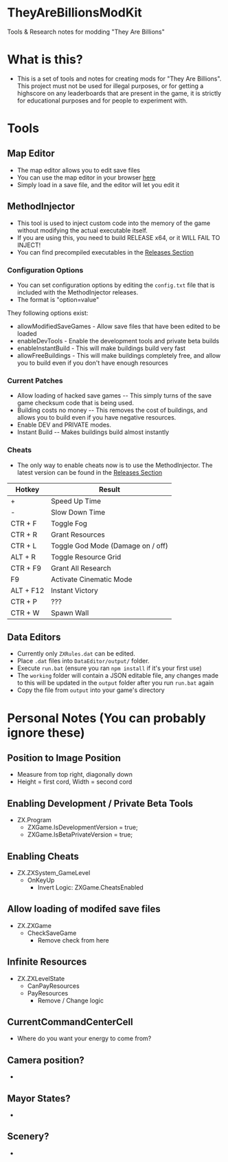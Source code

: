 # TheyAreBillionsModKit
Tools &amp; Research notes for modding "They Are Billions"

# What is this?

 - This is a set of tools and notes for creating mods for "They Are Billions". This project must not be used for illegal purposes, or for getting a highscore on any leaderboards that are present in the game, it is strictly for educational purposes and for people to experiment with.

# Tools

## Map Editor
 - The map editor allows you to edit save files
 - You can use the map editor in your browser [here](https://ash47.github.io/TheyAreBillionsModKit/MapEditorHtml/)
 - Simply load in a save file, and the editor will let you edit it

## MethodInjector

 - This tool is used to inject custom code into the memory of the game without modifying the actual executable itself.
 - If you are using this, you need to build RELEASE x64, or it WILL FAIL TO INJECT!
 - You can find precompiled executables in the [Releases Section](https://github.com/ash47/TheyAreBillionsModKit/releases)

### Configuration Options

 - You can set configuration options by editing the `config.txt` file that is included with the MethodInjector releases.
 - The format is "option=value"

They following options exist:
 - allowModifiedSaveGames - Allow save files that have been edited to be loaded
 - enableDevTools - Enable the development tools and private beta builds
 - enableInstantBuild - This will make buildings build very fast
 - allowFreeBuildings - This will make buildings completely free, and allow you to build even if you don't have enough resources

### Current Patches

 - Allow loading of hacked save games -- This simply turns of the save game checksum code that is being used.
 - Building costs no money -- This removes the cost of buildings, and allows you to build even if you have negative resources.
 - Enable DEV and PRIVATE modes.
 - Instant Build -- Makes buildings build almost instantly

### Cheats
 - The only way to enable cheats now is to use the MethodInjector. The latest version can be found in the [Releases Section](https://github.com/ash47/TheyAreBillionsModKit/releases)

|  Hotkey	| Result                            	|
| --------	| ------------------------------------- |
| +			| Speed Up Time							|
| -			| Slow Down Time						|
| CTR + F	| Toggle Fog							|
| CTR + R	| Grant Resources						|
| CTR + L	| Toggle God Mode (Damage on / off)		|
| ALT + R	| Toggle Resource Grid					|
| CTR + F9	| Grant All Research					|
| F9		| Activate Cinematic Mode				|
| ALT + F12	| Instant Victory						|
| CTR + P	| ???									|
| CTR + W	| Spawn Wall							|

## Data Editors
 - Currently only `ZXRules.dat` can be edited.
 - Place `.dat` files into `DataEditor/output/` folder.
 - Execute `run.bat` (ensure you ran `npm install` if it's your first use)
 - The `working` folder will contain a JSON editable file, any changes made to this will be updated in the `output` folder after you run `run.bat` again
 - Copy the file from `output` into your game's directory

# Personal Notes (You can probably ignore these)

## Position to Image Position
 - Measure from top right, diagonally down
 - Height = first cord, Width = second cord

## Enabling Development / Private Beta Tools
 - ZX.Program
   - ZXGame.IsDevelopmentVersion = true;
   - ZXGame.IsBetaPrivateVersion = true;

## Enabling Cheats
 - ZX.ZXSystem_GameLevel
   - OnKeyUp
     - Invert Logic: ZXGame.CheatsEnabled

## Allow loading of modifed save files
 - ZX.ZXGame
   - CheckSaveGame
     - Remove check from here

## Infinite Resources
 - ZX.ZXLevelState
   - CanPayResources
   - PayResources
   		- Remove / Change logic


## CurrentCommandCenterCell
 - Where do you want your energy to come from?

## Camera position?
 - <Simple name="LevelCameraArea" type="System.Drawing.RectangleF, System.Drawing" value="116.1768;118.3912;24;13.5" />

## Mayor States?
 - <Collection name="MayorStates" elementType="ZX.ZXLevelState+MayorState, TheyAreBillions">

## Scenery?
 - <Collection name="LevelPersistentSceneObjects" elementType="ZX.OSalvableObject, TheyAreBillions">

